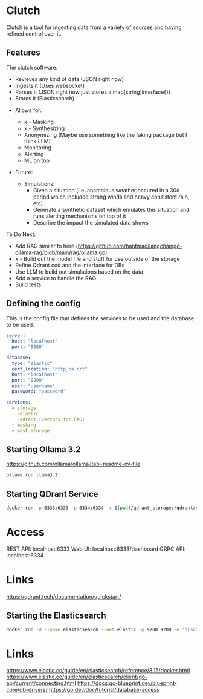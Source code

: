 # Clutch

Clutch is a tool for ingesting data from a variety of sources and having refined control over it.

## Features

The clutch software:
- Revieves any kind of data (JSON right now)
- Ingests it (Uses websocket)
- Parses it (JSON right now just stores a map[string]interface{})
- Stores it (Elasticsearch)
<!-- - Correlates it -->
<!-- - Visualizes it -->
- Allows for:
    - x - Masking 
    - x - Synthesizing
    - Anonymizing (Maybe use something like the faking package but I think LLM)
    - Monitoring 
    - Alerting
    - ML on top

- Future:
    - Simulations:
        - Given a situation (i.e. anamolous weather occured in a 30d period which included strong winds and heavy consistent rain, etc)
        - Generate a synthetic dataset which emulates this situation and runs alerting mechanisms on top of it
        - Describe the impact the simulated data shows

To Do Next:
- Add RAG similar to here (https://github.com/hantmac/langchaingo-ollama-rag/blob/main/rag/ollama.go)
- x - Build out the model file and stuff for use outside of the storage
- Refine Qdrant cod and the interface for DBs
- Use LLM to build out simulations based on the data
- Add a service to handle the RAG
- Build tests


## Defining the config

This is the config file that defines the services to be used and the database to be used.

```yaml
server:
  host: "localhost"
  port: "8080"

database:
  type: "elastic"
  cert_location: "http_ca.crt"
  host: "localhost"
  port: "9200"
  user: "username"
  password: "password"

services:
  - storage
    -elastic
    -qdrant (vectors for RAG)
  - masking
  - mask_storage

```

## Starting Ollama 3.2

https://github.com/ollama/ollama?tab=readme-ov-file

```bash 
ollama run llama3.2
```

## Starting QDrant Service

```bash
docker run -p 6333:6333 -p 6334:6334 -v $(pwd)/qdrant_storage:/qdrant/storage:z qdrant/qdrant
```

# Access
REST API: localhost:6333
Web UI: localhost:6333/dashboard
GRPC API: localhost:6334


# Links
https://qdrant.tech/documentation/quickstart/

## Starting the Elasticsearch
```bash
docker run -d --name elasticsearch --net elastic -p 9200:9200 -e "discovery.type=single-node" elasticsearch:8.9.0
```

# Links
https://www.elastic.co/guide/en/elasticsearch/reference/8.15/docker.html
https://www.elastic.co/guide/en/elasticsearch/client/go-api/current/connecting.html
https://docs.go-blueprint.dev/blueprint-core/db-drivers/
https://go.dev/doc/tutorial/database-access
